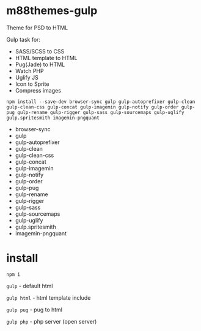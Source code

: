 # m88themes-gulp
Theme for PSD to HTML 

Gulp task for:
* SASS/SCSS to CSS
* HTML template to HTML
* Pug(Jade) to HTML
* Watch PHP
* Uglify JS
* Icon to Sprite
* Compress images

`npm install --save-dev browser-sync gulp gulp-autoprefixer gulp-clean gulp-clean-css gulp-concat gulp-imagemin gulp-notify gulp-order gulp-pug gulp-rename gulp-rigger gulp-sass gulp-sourcemaps gulp-uglify gulp.spritesmith imagemin-pngquant`

* browser-sync
* gulp
* gulp-autoprefixer
* gulp-clean
* gulp-clean-css
* gulp-concat
* gulp-imagemin
* gulp-notify
* gulp-order
* gulp-pug
* gulp-rename
* gulp-rigger
* gulp-sass
* gulp-sourcemaps
* gulp-uglify
* gulp.spritesmith
* imagemin-pngquant

# install

`npm i`

`gulp` - default html

`gulp html` - html template include

`gulp pug` - pug to html

`gulp php` - php server (open server)

